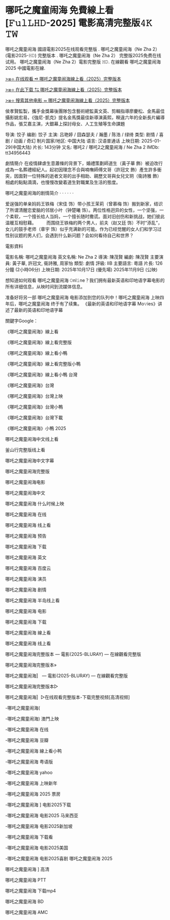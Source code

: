 # 哪吒之魔童闹海 免費線上看[𝙵𝚞𝚕𝙻𝙷𝙳-2025] 電影高清完整版𝟺𝙺 𝚃𝚆

哪吒之魔童闹海 國語電影2025在线观看完整版 . 哪吒之魔童闹海（Ne Zha 2） (電影2025-𝙷𝙳) 完整版本 . 哪吒之魔童闹海（Ne Zha 2） 完整版2025免费在线试用。 哪吒之魔童闹海（Ne Zha 2）電影完整版 𝙷𝙳. 在線觀看 哪吒之魔童闹海 2025 中國電影在線.

[>⧆⟢ 在线观看 ➺ 哪吒之魔童闹海線上看（2025）完整版本](https://t.co/emEHQaL8RZ)

[>⧆⟢ 在此下载 ⇆ 哪吒之魔童闹海線上看（2025）完整版本](https://t.co/emEHQaL8RZ)

[>⧆⟢ 搜索其他电影 ⇴ 哪吒之魔童闹海線上看（2025）完整版本](https://t.co/emEHQaL8RZ)

侯孝賢監製，攜手金獎幕後團隊包含藝術總監黃文英、剪輯指導廖慶松、金馬最佳攝影姚宏易，《強尼･凱克》提名金馬獎最佳新導演黃熙，睽違六年的全新長片編導作品，張艾嘉主演，大銀幕上探討母女、人工生殖等生命課題

导演: 饺子 编剧: 饺子 主演: 吕艳婷 / 囧森瑟夫 / 瀚墨 / 陈浩 / 绿绮 类型: 剧情 / 喜剧 / 动画 / 奇幻 制片国家/地区: 中国大陆 语言: 汉语普通话 上映日期: 2025-01-29(中国大陆) 片长: 143分钟 又名: 哪吒2 / 哪吒2之魔童闹海 / Ne Zha 2 IMDb: tt34956443

劇情簡介 在疫情肆虐生意蕭條的背景下，婚禮策劃師道生（黃子華 飾）被迫改行成為一名葬禮經紀人。起初因理念不合與喃嘸師傅文哥（許冠文 飾）產生許多衝突，因面對一位特殊的逝者文哥的出手相助、親歷文哥與女兒文玥（衞詩雅 飾）相處的點點滴滴，也慢慢改變着道生對職業及生活的態度。

哪吒之魔童闹海的剧情简介 · · · · · ·

爱逞强的单亲妈妈王铁梅（宋佳 饰）带小孩王茉莉（曾慕梅 饰）搬到新家，结识了所谓清醒恋爱脑的邻居小叶（钟楚曦 饰）。两位性格迥异的女性，一个坚强，一个柔软，一个擅长给人当妈，一个擅长随时撒谎。面对旧创伤和新挑战，她们彼此温暖互相慰藉。 　　而围绕王铁梅的两个男人，前夫（赵又廷 饰）不时“添乱”，女儿的鼓手老师（章宇 饰）似乎充满新的可能。作为已经觉醒的女人们和学习过性别议题的男人们，会遇到什么新问题？会如何看待自己和世界？

電影資料

電影名稱: 哪吒之魔童闹海 英文名稱: Ne Zha 2 導演: 陳茂賢 編劇: 陳茂賢 主要演員: 黃子華, 許冠文, 衞詩雅, 周家怡 類型: 劇情 評級: IIB 主要語言: 粵語 片長: 126分鐘 (2小時06分) 上映日期: 2025年10月17日 (優先場) 2025年11月9日 (公映)

想知道如何观看 哪吒之魔童闹海 𝙾nl𝚒ne？我们拥有最新英语和印地语字幕电影的所有详细信息，从映时间到流媒体信息。

准备好将另一部 哪吒之魔童闹海 电影添加到您的队列中！哪吒之魔童闹海 上映四年后，哪吒之魔童闹海 终于有了续集。 《最新的英语和印地语字幕 Mo𝚟ies》讲述了最新的英语和印地语字幕

關鍵字Google：

《哪吒之魔童闹海》線上看

《哪吒之魔童闹海》線上看完整版

《哪吒之魔童闹海》線上看小鴨

《哪吒之魔童闹海》線上看完整版小鴨

《哪吒之魔童闹海》線上看小鴨 台灣

《哪吒之魔童闹海》台灣

《哪吒之魔童闹海》台灣上映

《哪吒之魔童闹海》台灣小鴨

《哪吒之魔童闹海》台灣下載

《哪吒之魔童闹海》小鴨 2025

哪吒之魔童闹海中文线上看

釜山行完整版线上看

哪吒之魔童闹海中文字幕

哪吒之魔童闹海完整版

哪吒之魔童闹海电影

哪吒之魔童闹海中文

哪吒之魔童闹海 什么时候上映

哪吒之魔童闹海 在线

哪吒之魔童闹海 线上看

哪吒之魔童闹海 预告

哪吒之魔童闹海 下载

哪吒之魔童闹海 英文

哪吒之魔童闹海 百度云

哪吒之魔童闹海 演员

哪吒之魔童闹海 剧情

哪吒之魔童闹海 半岛线上看

哪吒之魔童闹海 电影

哪吒之魔童闹海 下载

哪吒之魔童闹海 線上看

哪吒之魔童闹海 线上看

哪吒之魔童闹海完整版本 — 電影(2025-BLURAY) — 在線觀看完整版

哪吒之魔童闹海完整版本»

哪吒之魔童闹海〛 — 電影(2025-BLURAY) — 在線觀看完整版

哪吒之魔童闹海完整版本▷

哪吒之魔童闹海〛▷在线观看完整版本-下载完整视频[高清视频]

-哪吒之魔童闹海(

-哪吒之魔童闹海) 澳門上映

-哪吒之魔童闹海 在线

-哪吒之魔童闹海 豆瓣

-哪吒之魔童闹海 線上看小鸭

-哪吒之魔童闹海 粤语版

-哪吒之魔童闹海 yahoo

-哪吒之魔童闹海 上映新年

-哪吒之魔童闹海 2025 票房

-哪吒之魔童闹海 ] 电影2025下载

-哪吒之魔童闹海 电影2025 马来西亚

-哪吒之魔童闹海 电影2025新加坡

-哪吒之魔童闹海 下载看

-哪吒之魔童闹海 电影2025美国

-哪吒之魔童闹海 电影2025喜剧 哪吒之魔童闹海 2025

哪吒之魔童闹海 ] 高清

哪吒之魔童闹海 PTT

哪吒之魔童闹海 下载mp4

哪吒之魔童闹海 BD

哪吒之魔童闹海 AMC
